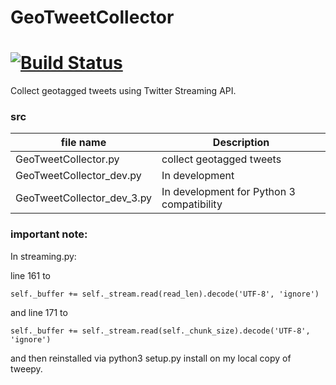 # GeoTweetCollector
[![Build Status](https://travis-ci.org/koitaroh/GeoTweetCollector.svg?branch=master)](https://travis-ci.org/koitaroh/GeoTweetCollector)
=========

Collect geotagged tweets using Twitter Streaming API.

### src

| file name     | Description                    |
| ------------- | ------------------------------ |
| GeoTweetCollector.py | collect geotagged tweets |
| GeoTweetCollector_dev.py | In development |
| GeoTweetCollector_dev_3.py | In development for Python 3 compatibility |

### important note:
In streaming.py:

line 161 to

`self._buffer += self._stream.read(read_len).decode('UTF-8', 'ignore')`

and line 171 to

`self._buffer += self._stream.read(self._chunk_size).decode('UTF-8', 'ignore')`

and then reinstalled via python3 setup.py install on my local copy of tweepy.